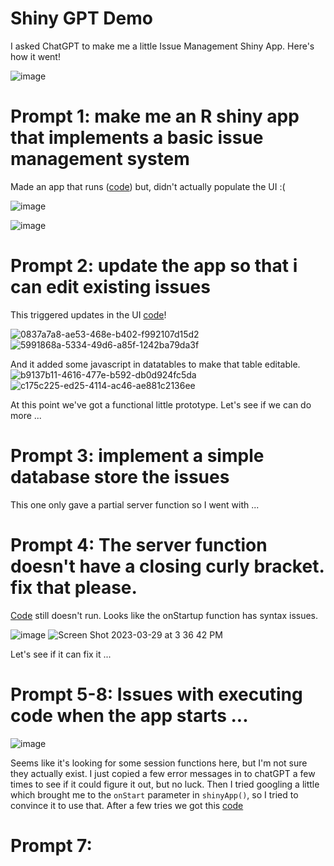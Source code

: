 # Shiny GPT Demo

I asked ChatGPT to make me a little Issue Management Shiny App. Here's how it went!

![image](https://user-images.githubusercontent.com/3680095/228610405-5450b0f5-1fde-43d6-a45a-ca40a614a02c.png)

# Prompt 1: make me an R shiny app that implements a basic issue management system 

Made an app that runs ([code](https://github.com/jwildfire/shiny-gpt-demo/blob/main/app_v1.r)) but, didn't actually populate the UI :( 

![image](https://user-images.githubusercontent.com/3680095/228597247-b83dfb45-3e8c-4dce-b7a3-3654e0e46f0e.png)

![image](https://user-images.githubusercontent.com/3680095/228597088-7c87bd7f-016a-4bdd-a5e0-e24e5015a1c7.png)

# Prompt 2: update the app so that i can edit existing issues

This triggered updates in the UI [code](https://github.com/jwildfire/shiny-gpt-demo/blob/main/app_v2.r)!

![0837a7a8-ae53-468e-b402-f992107d15d2](https://user-images.githubusercontent.com/3680095/228607383-bc48468d-bd99-406c-a83b-8267763d4f9b.jpg)
![5991868a-5334-49d6-a85f-1242ba79da3f](https://user-images.githubusercontent.com/3680095/228607385-72211d99-5448-4c65-bc7f-b06ffe73f713.jpg)

And it added some javascript in datatables to make that table editable.
![b9137b11-4616-477e-b592-db0d924fc5da](https://user-images.githubusercontent.com/3680095/228607609-627eff17-0ba5-4dfb-8499-3aa0f3e51b6f.jpg)
![c175c225-ed25-4114-ac46-ae881c2136ee](https://user-images.githubusercontent.com/3680095/228607611-80935a72-f31e-4f2e-b7c2-3c1a08137679.jpg)

At this point we've got a functional little prototype. Let's see if we can do more ... 

# Prompt 3: implement a simple database store the issues

This one only gave a partial server function so I went with ...

# Prompt 4: The server function doesn't have a closing curly bracket. fix that please. 

[Code](https://github.com/jwildfire/shiny-gpt-demo/blob/main/app_v3_4.r) still doesn't run. Looks like the onStartup function has syntax issues.

![image](https://user-images.githubusercontent.com/3680095/228649230-37362ba7-a0e2-4423-80bc-22b7f42d78e6.png)
![Screen Shot 2023-03-29 at 3 36 42 PM](https://user-images.githubusercontent.com/3680095/228648820-7935e23c-993b-425a-b36d-3b98d1bd2d99.png)

Let's see if it can fix it ... 

# Prompt 5-8: Issues with executing code when the app starts ...

![image](https://user-images.githubusercontent.com/3680095/228652335-c5c8abc1-5d45-4c0f-8553-1889b9f74612.png)

Seems like it's looking for some session functions here, but I'm not sure they actually exist.  I just copied a few error messages in to chatGPT a few times to see if it could figure it out, but no luck. Then I tried googling a little which brought me to the  `onStart` parameter in `shinyApp()`, so I tried to convince it to use that. After a few tries we got this [code]()

# Prompt 7: 



